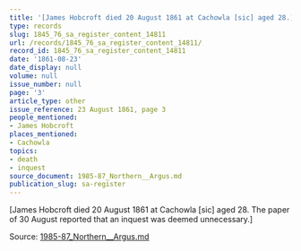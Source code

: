 ```yaml
---
title: '[James Hobcroft died 20 August 1861 at Cachowla [sic] aged 28.]'
type: records
slug: 1845_76_sa_register_content_14811
url: /records/1845_76_sa_register_content_14811/
record_id: 1845_76_sa_register_content_14811
date: '1861-08-23'
date_display: null
volume: null
issue_number: null
page: '3'
article_type: other
issue_reference: 23 August 1861, page 3
people_mentioned:
- James Hobcroft
places_mentioned:
- Cachowla
topics:
- death
- inquest
source_document: 1985-87_Northern__Argus.md
publication_slug: sa-register
---
```


[James Hobcroft died 20 August 1861 at Cachowla [sic] aged 28.  The paper of 30 August reported that an inquest was deemed unnecessary.]

Source: [1985-87_Northern__Argus.md](/downloads/markdown/1985-87_Northern__Argus.md)
